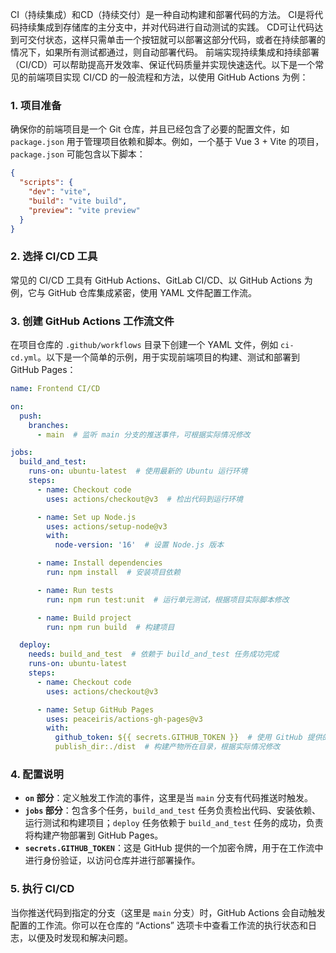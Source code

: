 CI（持续集成）和CD（持续交付）是一种自动构建和部署代码的方法。
CI是将代码持续集成到存储库的主分支中，并对代码进行自动测试的实践。
CD可让代码达到可交付状态，这样只需单击一个按钮就可以部署这部分代码，或者在持续部署的情况下，如果所有测试都通过，则自动部署代码。
前端实现持续集成和持续部署（CI/CD）可以帮助提高开发效率、保证代码质量并实现快速迭代。以下是一个常见的前端项目实现 CI/CD 的一般流程和方法，以使用 GitHub Actions 为例：
### 1. 项目准备
确保你的前端项目是一个 Git 仓库，并且已经包含了必要的配置文件，如 `package.json` 用于管理项目依赖和脚本。例如，一个基于 Vue 3 + Vite 的项目，`package.json` 可能包含以下脚本：
```json
{
  "scripts": {
    "dev": "vite",
    "build": "vite build",
    "preview": "vite preview"
  }
}
```

### 2. 选择 CI/CD 工具
常见的 CI/CD 工具有 GitHub Actions、GitLab CI/CD、以 GitHub Actions 为例，它与 GitHub 仓库集成紧密，使用 YAML 文件配置工作流。

### 3. 创建 GitHub Actions 工作流文件
在项目仓库的 `.github/workflows` 目录下创建一个 YAML 文件，例如 `ci-cd.yml`。以下是一个简单的示例，用于实现前端项目的构建、测试和部署到 GitHub Pages：

```yaml
name: Frontend CI/CD

on:
  push:
    branches:
      - main  # 监听 main 分支的推送事件，可根据实际情况修改

jobs:
  build_and_test:
    runs-on: ubuntu-latest  # 使用最新的 Ubuntu 运行环境
    steps:
      - name: Checkout code
        uses: actions/checkout@v3  # 检出代码到运行环境

      - name: Set up Node.js
        uses: actions/setup-node@v3
        with:
          node-version: '16'  # 设置 Node.js 版本

      - name: Install dependencies
        run: npm install  # 安装项目依赖

      - name: Run tests
        run: npm run test:unit  # 运行单元测试，根据项目实际脚本修改

      - name: Build project
        run: npm run build  # 构建项目

  deploy:
    needs: build_and_test  # 依赖于 build_and_test 任务成功完成
    runs-on: ubuntu-latest
    steps:
      - name: Checkout code
        uses: actions/checkout@v3

      - name: Setup GitHub Pages
        uses: peaceiris/actions-gh-pages@v3
        with:
          github_token: ${{ secrets.GITHUB_TOKEN }}  # 使用 GitHub 提供的令牌
          publish_dir:./dist  # 构建产物所在目录，根据实际情况修改
```

### 4. 配置说明
- **`on` 部分**：定义触发工作流的事件，这里是当 `main` 分支有代码推送时触发。
- **`jobs` 部分**：包含多个任务，`build_and_test` 任务负责检出代码、安装依赖、运行测试和构建项目；`deploy` 任务依赖于 `build_and_test` 任务的成功，负责将构建产物部署到 GitHub Pages。
- **`secrets.GITHUB_TOKEN`**：这是 GitHub 提供的一个加密令牌，用于在工作流中进行身份验证，以访问仓库并进行部署操作。

### 5. 执行 CI/CD
当你推送代码到指定的分支（这里是 `main` 分支）时，GitHub Actions 会自动触发配置的工作流。你可以在仓库的 “Actions” 选项卡中查看工作流的执行状态和日志，以便及时发现和解决问题。
